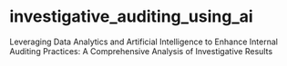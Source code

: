 # investigative_auditing_using_ai
Leveraging Data Analytics and Artificial Intelligence to Enhance Internal Auditing Practices: A Comprehensive Analysis of Investigative Results
